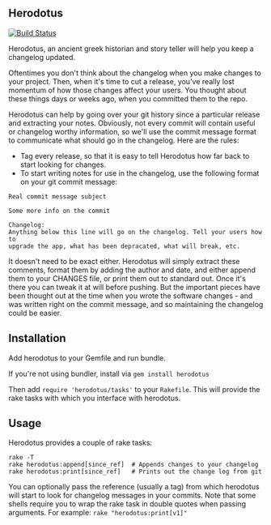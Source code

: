 Herodotus
---------

[![Build Status](http://travis-ci.org/hgimenez/herodotus.png)](http://travis-ci.org/hgimenez/herodotus)

Herodotus, an ancient greek historian and story teller will
help you keep a changelog updated.

Oftentimes you don't think about the changelog when you make changes to your
project. Then, when it's time to cut a release, you've really lost momentum
of how those changes affect your users. You thought about these things days or
weeks ago, when you committed them to the repo.

Herodotus can help by going over your git history since a particular release
and extracting your notes. Obviously, not every commit will contain useful or
changelog worthy information, so we'll use the commit message format to
communicate what should go in the changelog. Here are the rules:

* Tag every release, so that it is easy to tell Herodotus how far back to start
  looking for changes.
* To start writing notes for use in the changelog, use the following format on 
  your git commit message:


```
Real commit message subject

Some more info on the commit

Changelog:
Anything below this line will go on the changelog. Tell your users how to
upgrade the app, what has been depracated, what will break, etc.
```

It doesn't need to be exact either. Herodotus will simply extract these 
comments, format them by adding the author and date, and either append them to 
your CHANGES file, or print them out to standard out. Once it's there you can 
tweak it at will before pushing. But the important pieces have been thought out 
at the time when you wrote the software changes - and was written right on the 
commit message, and so maintaining the changelog could be easier.

## Installation

Add herodotus to your Gemfile and run bundle.

If you're not using bundler, install via `gem install herodotus`

Then add `require 'herodotus/tasks'` to your `Rakefile`. This will provide the rake tasks with which you interface with herodotus.

## Usage

Herodotus provides a couple of rake tasks: 

```
rake -T
rake herodotus:append[since_ref]  # Appends changes to your changelog
rake herodotus:print[since_ref]   # Prints out the change log from git
```

You can optionally pass the reference (usually a tag) from which herodotus will start to look for changelog messages in your commits.
Note that some shells require you to wrap the rake task in double quotes when passing arguments. For example: `rake "herodotus:print[v1]"`
